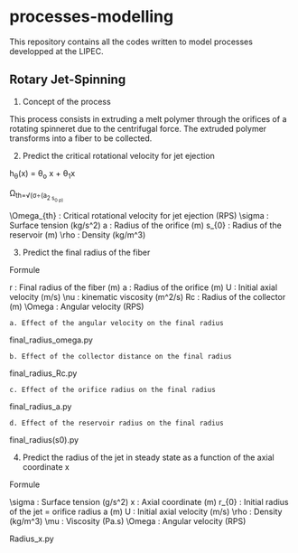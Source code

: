 # processes-modelling

This repository contains all the codes written to model processes developped at the LIPEC.

## Rotary Jet-Spinning

  1. Concept of the process

This process consists in extruding a melt polymer through the orifices of a rotating spinneret due to the centrifugal force.
The extruded polymer transforms into a fiber to be collected.

  2. Predict the critical rotational velocity for jet ejection

h<sub>&theta;</sub>(x) = &theta;<sub>o</sub> x + &theta;<sub>1</sub>x

&Omega;<sub>th=&radic;(&sigma;&divide;(a<sub>2 s<sub>0 &rho;)



\Omega_{th} : Critical rotational velocity for jet ejection (RPS)
\sigma : Surface tension (kg/s^2)
a : Radius of the orifice (m)
s_{0} : Radius of the reservoir (m)
\rho : Density (kg/m^3)

  3. Predict the final radius of the fiber

Formule

r : Final radius of the fiber (m)
a : Radius of the orifice (m)
U : Initial axial velocity (m/s)
\nu : kinematic viscosity (m^2/s)
Rc : Radius of the collector (m)
\Omega : Angular velocity (RPS)

    a. Effect of the angular velocity on the final radius

final_radius_omega.py

    b. Effect of the collector distance on the final radius

final_radius_Rc.py

    c. Effect of the orifice radius on the final radius

final_radius_a.py

    d. Effect of the reservoir radius on the final radius

final_radius(s0).py


  4. Predict the radius of the jet in steady state as a function of the axial coordinate x

Formule

\sigma : Surface tension (g/s^2)
x : Axial coordinate (m)
r_{0} : Initial radius of the jet = orifice radius a (m)
U : Initial axial velocity (m/s)
\rho : Density (kg/m^3)
\mu : Viscosity (Pa.s)
\Omega : Angular velocity (RPS)


Radius_x.py



